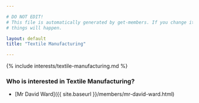 ```yaml
---

# DO NOT EDIT!
# This file is automatically generated by get-members. If you change it, bad
# things will happen.

layout: default
title: "Textile Manufacturing"

---
```


{% include interests/textile-manufacturing.md %}

### Who is interested in Textile Manufacturing?


* [Mr David Ward]({{ site.baseurl }}/members/mr-david-ward.html)
